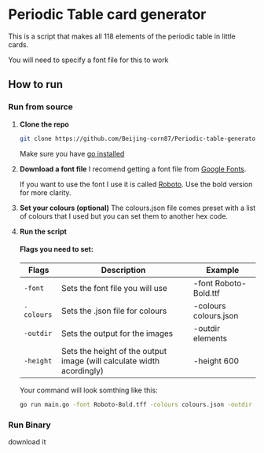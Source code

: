 # Periodic Table card generator
This is a script that makes all 118 elements of the periodic table in little cards.

You will need to specify a font file for this to work
## How to run

### Run from source

1. **Clone the repo**
   ```bash
   git clone https://github.com/Beijing-corn87/Periodic-table-generator.git
   ```
   Make sure you have [go installed](https://go.dev/dl/)
2. **Download a font file**
    I recomend getting a font file from [Google Fonts](https://fonts.google.com/).

    If you want to use the font I use it is called [Roboto](https://fonts.google.com/specimen/Roboto). Use the bold version for more clarity.
3. **Set your colours (optional)**
   The colours.json file comes preset with a list of colours that I used but you can set them to another hex code.
4. **Run the script**
   #### Flags you need to set:
   |  Flags   |                             Description                               |        Example        |
   | -------- | --------------------------------------------------------------------- | --------------------- |
   | ``-font``    | Sets the font file you will use                                       | -font Roboto-Bold.ttf |
   | ``-colours`` | Sets the .json file for colours                                       | -colours colours.json |
   | ``-outdir``  | Sets the output for the images                                        | -outdir elements      |
   | ``-height``  | Sets the height of the output image (will calculate width acordingly) | -height 600           |

   Your command will look somthing like this:
   ```bash
   go run main.go -font Roboto-Bold.tff -colours colours.json -outdir elements -height 600
   ```

### Run Binary
download it
